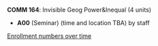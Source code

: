 **COMM 164**: Invisible Geog Power&Inequal (4 units)

- **A00** (Seminar) (time and location TBA) by staff

[Enrollment numbers over time](./COMM164.tsv)
